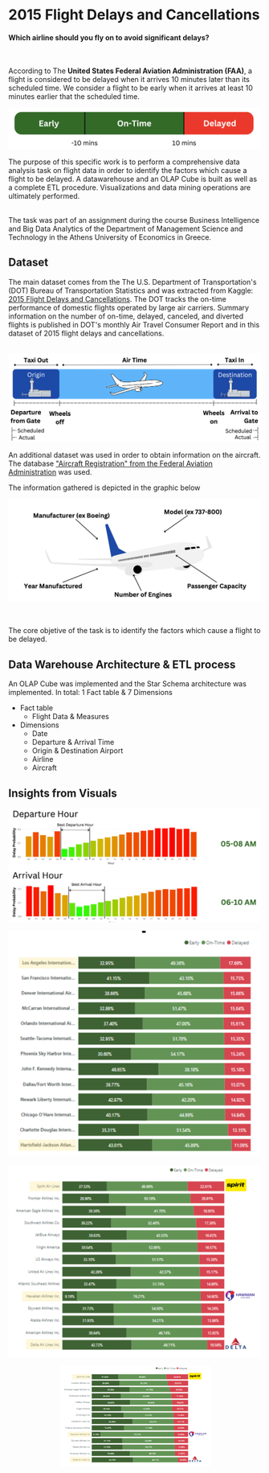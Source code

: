 # 2015 Flight Delays and Cancellations
#### Which airline should you fly on to avoid significant delays?

<br>

According to The **United States Federal Aviation Administration (FAA)**, a flight is considered to be delayed when it arrives 10 minutes later than its scheduled time. We consider a flight to be early when it arrives at least 10 minutes earlier that the scheduled time.

![Status](images/Flight_Status.png)  

The purpose of this specific work is to perform a comprehensive data analysis task on flight data in order to identify the factors which cause a flight to be delayed. A datawarehouse and an OLAP Cube is built as well as a complete ETL procedure. Visualizations and data mining operations are ultimately performed.

<br>
The task was part of an assignment during the course Business Intelligence and Big Data Analytics of the Department of Management Science and Technology in the Athens University of Economics in Greece.

## Dataset 

The main dataset comes from the The U.S. Department of Transportation's (DOT) Bureau of Transportation Statistics and was extracted from Kaggle: [2015 Flight Delays and Cancellations](https://www.kaggle.com/datasets/usdot/flight-delays?select=airlines.csv). The DOT tracks the on-time performance of domestic flights operated by large air carriers. Summary information on the number of on-time, delayed, canceled, and diverted flights is published in DOT's monthly Air Travel Consumer Report and in this dataset of 2015 flight delays and cancellations.
<br>
<br>

![AircraftTimeline](images/Aircraft_Timeline.png)  

An additional dataset was used in order to obtain information on the aircraft. The database ["Aircraft Registration" from the Federal Aviation Administration](https://www.faa.gov/licenses_certificates/aircraft_certification/aircraft_registry/releasable_aircraft_download) was used.  

The information gathered is depicted in the graphic below

![AircraftInfo](images/Aircraft_Info.png)  

<br>

The core objetive of the task is to identify the factors which cause a flight to be delayed. 

## Data Warehouse Architecture & ETL process

An OLAP Cube was implemented and the Star Schema architecture was implemented. In total: 1 Fact table & 7 Dimensions

- Fact table
    - Flight Data & Measures
- Dimensions
    - Date
    - Departure & Arrival Time
    - Origin & Destination Airport
    - Airline
    - Aircraft

## Insights from Visuals


![DepartureTime](images/DepartureTime_Visual.png)

![Airport](images/Airport_Visual.png)

![Airline](images/Airline_Visual.png)  

<div align="center">
  <img src="images/Airline_Visual.png" alt="Image" width="300" height="200" />
</div>
